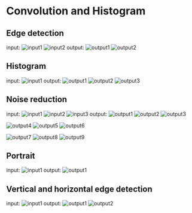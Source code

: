 # Convolution and Histogram

## Edge detection
input:
![input1](https://github.com/Moein-Moatali-2006/Pylearn7/blob/main/Image%20Processing/Convolution%20and%20Histogram/Edge%20detection/lion.png)
![input2](https://github.com/Moein-Moatali-2006/Pylearn7/blob/main/Image%20Processing/Convolution%20and%20Histogram/Edge%20detection/spider.png)
output:
![output1](https://github.com/Moein-Moatali-2006/Pylearn7/blob/main/Image%20Processing/Convolution%20and%20Histogram/Edge%20detection/image_lion_output.png)
![output2](https://github.com/Moein-Moatali-2006/Pylearn7/blob/main/Image%20Processing/Convolution%20and%20Histogram/Edge%20detection/image_spider_output.png)


## Histogram
input:
![input1](https://github.com/Moein-Moatali-2006/Pylearn7/blob/main/Image%20Processing/Convolution%20and%20Histogram/Histogram/image.png)
output:
![output1](https://github.com/Moein-Moatali-2006/Pylearn7/blob/main/Image%20Processing/Convolution%20and%20Histogram/Histogram/plot.png)
![output2](https://github.com/Moein-Moatali-2006/Pylearn7/blob/main/Image%20Processing/Convolution%20and%20Histogram/Histogram/hist.png)
![output3](https://github.com/Moein-Moatali-2006/Pylearn7/blob/main/Image%20Processing/Convolution%20and%20Histogram/Histogram/bar.png)



## Noise reduction
input:
![input1](https://github.com/Moein-Moatali-2006/Pylearn7/blob/main/Image%20Processing/Convolution%20and%20Histogram/Noise%20reduction/input/ima_xray.png)
![input2](https://github.com/Moein-Moatali-2006/Pylearn7/blob/main/Image%20Processing/Convolution%20and%20Histogram/Noise%20reduction/input/img_board.png)
![input3](https://github.com/Moein-Moatali-2006/Pylearn7/blob/main/Image%20Processing/Convolution%20and%20Histogram/Noise%20reduction/input/img_noise.png)
output:
![output1](https://github.com/Moein-Moatali-2006/Pylearn7/blob/main/Image%20Processing/Convolution%20and%20Histogram/Noise%20reduction/output/image_1_15_15.png)
![output2](https://github.com/Moein-Moatali-2006/Pylearn7/blob/main/Image%20Processing/Convolution%20and%20Histogram/Noise%20reduction/output/image_1_3_3.png)
![output3](https://github.com/Moein-Moatali-2006/Pylearn7/blob/main/Image%20Processing/Convolution%20and%20Histogram/Noise%20reduction/output/image_1_5_5.png)

![output4](https://github.com/Moein-Moatali-2006/Pylearn7/blob/main/Image%20Processing/Convolution%20and%20Histogram/Noise%20reduction/output/image_2_15_15.png)
![output5](https://github.com/Moein-Moatali-2006/Pylearn7/blob/main/Image%20Processing/Convolution%20and%20Histogram/Noise%20reduction/output/image_2_3_3.png)
![output6](https://github.com/Moein-Moatali-2006/Pylearn7/blob/main/Image%20Processing/Convolution%20and%20Histogram/Noise%20reduction/output/image_2_5_5.png)

![output7](https://github.com/Moein-Moatali-2006/Pylearn7/blob/main/Image%20Processing/Convolution%20and%20Histogram/Noise%20reduction/output/image_3_15_15.png)
![output8](https://github.com/Moein-Moatali-2006/Pylearn7/blob/main/Image%20Processing/Convolution%20and%20Histogram/Noise%20reduction/output/image_3_3_3.png)
![output9](https://github.com/Moein-Moatali-2006/Pylearn7/blob/main/Image%20Processing/Convolution%20and%20Histogram/Noise%20reduction/output/image_3_5_5.png)




## Portrait
input:
![input1](images/example.png)
output:
![output1](images/example.png)



## Vertical and horizontal edge detection
input:
![input1](images/example.png)
output:
![output1](images/example.png)
![output2](images/example.png)

